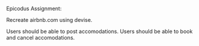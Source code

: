 Epicodus Assignment:

Recreate airbnb.com using devise.

Users should be able to post accomodations.
Users should be able to book and cancel accomodations.
